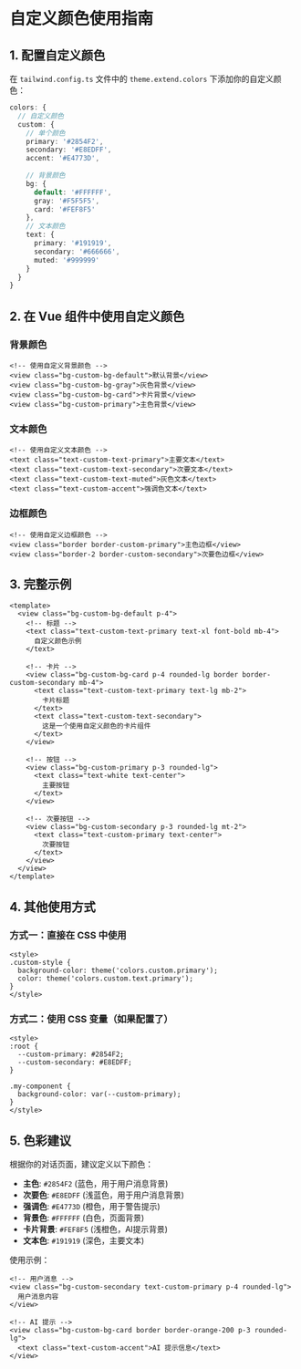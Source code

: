 # 自定义颜色使用指南

## 1. 配置自定义颜色

在 `tailwind.config.ts` 文件中的 `theme.extend.colors` 下添加你的自定义颜色：

```typescript
colors: {
  // 自定义颜色
  custom: {
    // 单个颜色
    primary: '#2854F2',
    secondary: '#E8EDFF',
    accent: '#E4773D',
  
    // 背景颜色
    bg: {
      default: '#FFFFFF',
      gray: '#F5F5F5',
      card: '#FEF8F5'
    },
    // 文本颜色
    text: {
      primary: '#191919',
      secondary: '#666666',
      muted: '#999999'
    }
  }
}
```

## 2. 在 Vue 组件中使用自定义颜色

### 背景颜色
```vue
<!-- 使用自定义背景颜色 -->
<view class="bg-custom-bg-default">默认背景</view>
<view class="bg-custom-bg-gray">灰色背景</view>
<view class="bg-custom-bg-card">卡片背景</view>
<view class="bg-custom-primary">主色背景</view>
```

### 文本颜色
```vue
<!-- 使用自定义文本颜色 -->
<text class="text-custom-text-primary">主要文本</text>
<text class="text-custom-text-secondary">次要文本</text>
<text class="text-custom-text-muted">灰色文本</text>
<text class="text-custom-accent">强调色文本</text>
```

### 边框颜色
```vue
<!-- 使用自定义边框颜色 -->
<view class="border border-custom-primary">主色边框</view>
<view class="border-2 border-custom-secondary">次要色边框</view>
```

## 3. 完整示例

```vue
<template>
  <view class="bg-custom-bg-default p-4">
    <!-- 标题 -->
    <text class="text-custom-text-primary text-xl font-bold mb-4">
      自定义颜色示例
    </text>
    
    <!-- 卡片 -->
    <view class="bg-custom-bg-card p-4 rounded-lg border border-custom-secondary mb-4">
      <text class="text-custom-text-primary text-lg mb-2">
        卡片标题
      </text>
      <text class="text-custom-text-secondary">
        这是一个使用自定义颜色的卡片组件
      </text>
    </view>
    
    <!-- 按钮 -->
    <view class="bg-custom-primary p-3 rounded-lg">
      <text class="text-white text-center">
        主要按钮
      </text>
    </view>
    
    <!-- 次要按钮 -->
    <view class="bg-custom-secondary p-3 rounded-lg mt-2">
      <text class="text-custom-primary text-center">
        次要按钮
      </text>
    </view>
  </view>
</template>
```

## 4. 其他使用方式

### 方式一：直接在 CSS 中使用
```vue
<style>
.custom-style {
  background-color: theme('colors.custom.primary');
  color: theme('colors.custom.text.primary');
}
</style>
```

### 方式二：使用 CSS 变量（如果配置了）
```vue
<style>
:root {
  --custom-primary: #2854F2;
  --custom-secondary: #E8EDFF;
}

.my-component {
  background-color: var(--custom-primary);
}
</style>
```

## 5. 色彩建议

根据你的对话页面，建议定义以下颜色：

- **主色**: `#2854F2` (蓝色，用于用户消息背景)
- **次要色**: `#E8EDFF` (浅蓝色，用于用户消息背景)
- **强调色**: `#E4773D` (橙色，用于警告提示)
- **背景色**: `#FFFFFF` (白色，页面背景)
- **卡片背景**: `#FEF8F5` (浅橙色，AI提示背景)
- **文本色**: `#191919` (深色，主要文本)

使用示例：
```vue
<!-- 用户消息 -->
<view class="bg-custom-secondary text-custom-primary p-4 rounded-lg">
  用户消息内容
</view>

<!-- AI 提示 -->
<view class="bg-custom-bg-card border border-orange-200 p-3 rounded-lg">
  <text class="text-custom-accent">AI 提示信息</text>
</view>
```